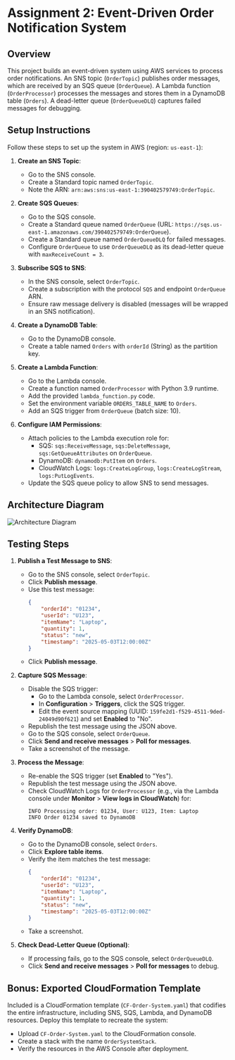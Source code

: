 # Assignment 2: Event-Driven Order Notification System

## Overview
This project builds an event-driven system using AWS services to process order notifications. An SNS topic (`OrderTopic`) publishes order messages, which are received by an SQS queue (`OrderQueue`). A Lambda function (`OrderProcessor`) processes the messages and stores them in a DynamoDB table (`Orders`). A dead-letter queue (`OrderQueueDLQ`) captures failed messages for debugging.

## Setup Instructions
Follow these steps to set up the system in AWS (region: `us-east-1`):

1. **Create an SNS Topic**:
   - Go to the SNS console.
   - Create a Standard topic named `OrderTopic`.
   - Note the ARN: `arn:aws:sns:us-east-1:390402579749:OrderTopic`.

2. **Create SQS Queues**:
   - Go to the SQS console.
   - Create a Standard queue named `OrderQueue` (URL: `https://sqs.us-east-1.amazonaws.com/390402579749:OrderQueue`).
   - Create a Standard queue named `OrderQueueDLQ` for failed messages.
   - Configure `OrderQueue` to use `OrderQueueDLQ` as its dead-letter queue with `maxReceiveCount = 3`.

3. **Subscribe SQS to SNS**:
   - In the SNS console, select `OrderTopic`.
   - Create a subscription with the protocol `SQS` and endpoint `OrderQueue` ARN.
   - Ensure raw message delivery is disabled (messages will be wrapped in an SNS notification).

4. **Create a DynamoDB Table**:
   - Go to the DynamoDB console.
   - Create a table named `Orders` with `orderId` (String) as the partition key.

5. **Create a Lambda Function**:
   - Go to the Lambda console.
   - Create a function named `OrderProcessor` with Python 3.9 runtime.
   - Add the provided `lambda_function.py` code.
   - Set the environment variable `ORDERS_TABLE_NAME` to `Orders`.
   - Add an SQS trigger from `OrderQueue` (batch size: 10).

6. **Configure IAM Permissions**:
   - Attach policies to the Lambda execution role for:
     - SQS: `sqs:ReceiveMessage`, `sqs:DeleteMessage`, `sqs:GetQueueAttributes` on `OrderQueue`.
     - DynamoDB: `dynamodb:PutItem` on `Orders`.
     - CloudWatch Logs: `logs:CreateLogGroup`, `logs:CreateLogStream`, `logs:PutLogEvents`.
   - Update the SQS queue policy to allow SNS to send messages.

## Architecture Diagram
![Architecture Diagram](architecture_diagram.png)

## Testing Steps
1. **Publish a Test Message to SNS**:
   - Go to the SNS console, select `OrderTopic`.
   - Click **Publish message**.
   - Use this test message:
     ```json
     {
         "orderId": "01234",
         "userId": "U123",
         "itemName": "Laptop",
         "quantity": 1,
         "status": "new",
         "timestamp": "2025-05-03T12:00:00Z"
     }
     ```
   - Click **Publish message**.

2. **Capture SQS Message**:
   - Disable the SQS trigger:
     - Go to the Lambda console, select `OrderProcessor`.
     - In **Configuration** > **Triggers**, click the SQS trigger.
     - Edit the event source mapping (UUID: `159fe2d1-f529-4511-9ded-24049d90f621`) and set **Enabled** to "No".
   - Republish the test message using the JSON above.
   - Go to the SQS console, select `OrderQueue`.
   - Click **Send and receive messages** > **Poll for messages**.
   - Take a screenshot of the message.

3. **Process the Message**:
   - Re-enable the SQS trigger (set **Enabled** to "Yes").
   - Republish the test message using the JSON above.
   - Check CloudWatch Logs for `OrderProcessor` (e.g., via the Lambda console under **Monitor** > **View logs in CloudWatch**) for:
     ```
     INFO Processing order: 01234, User: U123, Item: Laptop
     INFO Order 01234 saved to DynamoDB
     ```

4. **Verify DynamoDB**:
   - Go to the DynamoDB console, select `Orders`.
   - Click **Explore table items**.
   - Verify the item matches the test message:
     ```json
     {
         "orderId": "01234",
         "userId": "U123",
         "itemName": "Laptop",
         "quantity": 1,
         "status": "new",
         "timestamp": "2025-05-03T12:00:00Z"
     }
     ```
   - Take a screenshot.

5. **Check Dead-Letter Queue (Optional)**:
   - If processing fails, go to the SQS console, select `OrderQueueDLQ`.
   - Click **Send and receive messages** > **Poll for messages** to debug.

## Bonus: Exported CloudFormation Template
Included is a CloudFormation template (`CF-Order-System.yaml`) that codifies the entire infrastructure, including SNS, SQS, Lambda, and DynamoDB resources. Deploy this template to recreate the system:
- Upload `CF-Order-System.yaml` to the CloudFormation console.
- Create a stack with the name `OrderSystemStack`.
- Verify the resources in the AWS Console after deployment.

